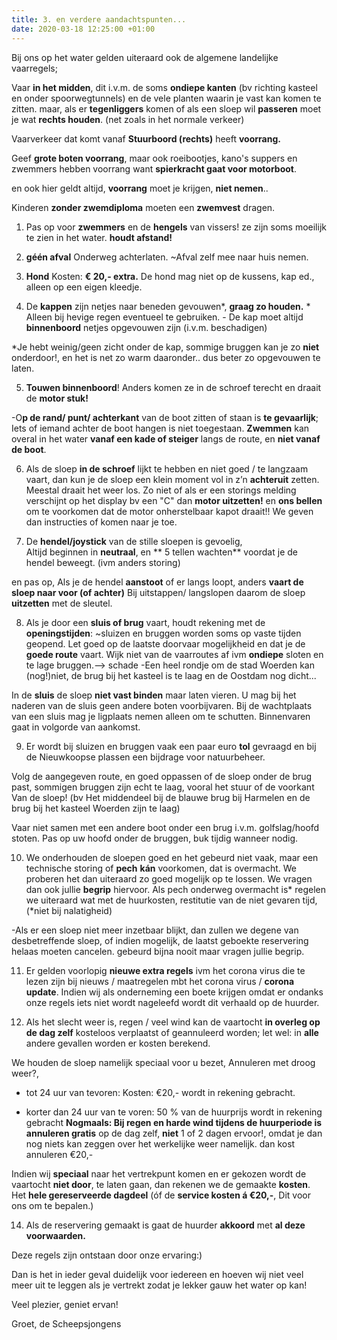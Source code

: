 ```yaml
---
title: 3. en verdere aandachtspunten...
date: 2020-03-18 12:25:00 +01:00
---
```


Bij ons op het water gelden uiteraard ook de algemene landelijke vaarregels;

Vaar **in het midden**, dit i.v.m. de soms **ondiepe kanten** (bv richting kasteel en onder spoorwegtunnels)  en de vele planten waarin je vast kan komen te zitten. maar, als er **tegenliggers** komen of als een sloep wil **passeren** moet je wat **rechts houden**. (net zoals in het normale verkeer)

Vaarverkeer dat komt vanaf **Stuurboord (rechts)** heeft **voorrang.**

Geef **grote boten voorrang**, maar ook roeibootjes, kano's suppers en zwemmers hebben voorrang want **spierkracht gaat voor motorboot**.

en ook hier geldt altijd, **voorrang** moet je krijgen, **niet nemen**..

Kinderen **zonder zwemdiploma** moeten een **zwemvest** dragen.

1) Pas op voor **zwemmers** en de **hengels** van vissers! ze zijn soms moeilijk te zien in het water. **houdt afstand!** 

2) **géén afval** Onderweg achterlaten.  ~Afval zelf mee naar huis nemen.

3) **Hond** Kosten: **€ 20,- extra.** De hond mag niet op de kussens, kap ed., alleen op een eigen kleedje. 

4) De **kappen** zijn netjes naar beneden gevouwen*, **graag zo houden.**  * Alleen bij hevige regen eventueel te gebruiken. - De kap moet altijd **binnenboord** netjes opgevouwen zijn (i.v.m. beschadigen)

*Je hebt weinig/geen zicht onder de kap, sommige bruggen kan je zo **niet** onderdoor!, en het is net zo warm daaronder.. dus beter zo opgevouwen te laten.

5) **Touwen binnenboord**! Anders komen ze in de schroef terecht en draait de **motor stuk!**

-O**p de rand/ punt/ achterkant** van de boot zitten of staan is **te gevaarlijk**; Iets of iemand achter de boot hangen is niet toegestaan. **Zwemmen** kan overal in het water **vanaf een kade of steiger** langs de route, en **niet vanaf de boot**.

6) Als de sloep **in de schroef** lijkt te hebben en niet goed / te langzaam vaart, dan kun je de sloep een klein moment vol in z’n **achteruit** zetten. Meestal draait het weer los. Zo niet of als er een storings melding verschijnt op het display  bv een "C" dan **motor uitzetten!** en **ons bellen** om te voorkomen dat de motor onherstelbaar kapot draait!! We geven dan instructies of komen naar je toe.

7) De **hendel/joystick** van de stille sloepen is gevoelig,  
Altijd beginnen in **neutraal**, en ** 5 tellen wachten** voordat je de hendel beweegt. (ivm anders storing)

en pas op, Als je de hendel **aanstoot** of er langs loopt, anders **vaart de sloep naar voor (of achter)**
Bij uitstappen/ langslopen daarom de sloep **uitzetten** met de sleutel.

8) Als je door een **sluis of brug** vaart, houdt rekening met de **openingstijden**:   ~sluizen en bruggen worden soms op vaste tijden geopend. Let goed op de laatste doorvaar mogelijkheid en dat je de **goede route** vaart.
Wijk niet van de vaarroutes af ivm **ondiepe** sloten en te lage bruggen.--> schade
-Een heel rondje om de stad Woerden kan (nog!)niet, de brug bij het kasteel is te laag en de Oostdam nog dicht...

In de **sluis** de sloep **niet vast binden** maar laten vieren.
U mag bij het naderen van de sluis geen andere boten voorbijvaren. Bij de wachtplaats van een sluis mag je ligplaats nemen alleen om te schutten. Binnenvaren gaat in volgorde van aankomst.

9) Er wordt bij sluizen en bruggen vaak een paar euro **tol** gevraagd en bij de Nieuwkoopse plassen een bijdrage voor natuurbeheer.

Volg de aangegeven route, en goed oppassen of de sloep onder de brug past, sommigen bruggen zijn echt te laag, vooral het stuur of de voorkant Van de sloep!
(bv Het middendeel bij de blauwe brug bij Harmelen en de brug bij het kasteel Woerden zijn te laag)  
 
Vaar niet samen met een andere boot onder een brug i.v.m. golfslag/hoofd stoten.
Pas op uw hoofd onder de bruggen, buk tijdig wanneer nodig.

10) We onderhouden de sloepen goed en het gebeurd niet vaak, maar een technische storing of **pech** **kán** voorkomen, dat is overmacht. We proberen het dan uiteraard zo goed mogelijk op te lossen. We vragen dan ook jullie **begrip** hiervoor. Als pech onderweg overmacht is* regelen we uiteraard wat met de huurkosten, restitutie van de niet gevaren tijd, (*niet bij nalatigheid)

-Als er een sloep niet meer inzetbaar blijkt, dan zullen we degene van desbetreffende sloep, of indien mogelijk, de laatst geboekte reservering helaas moeten cancelen. gebeurd bijna nooit maar vragen jullie begrip.

11) Er gelden voorlopig **nieuwe extra regels** ivm het corona virus die te lezen zijn bij nieuws / maatregelen mbt het corona virus / **corona update**. Indien wij als onderneming een boete krijgen omdat er ondanks onze regels iets niet wordt nageleefd wordt dit verhaald op de huurder.

13) Als het slecht weer is, regen / veel wind kan de vaartocht **in overleg op de dag zelf** kosteloos verplaatst of geannuleerd worden; 
let wel: in **alle** andere gevallen worden er kosten berekend.

We houden de sloep namelijk speciaal voor u bezet, 
Annuleren met droog weer?,
- tot 24 uur van tevoren: Kosten: €20,- wordt in rekening gebracht.

- korter dan 24 uur van te voren:  50 % van de huurprijs wordt in rekening gebracht  **Nogmaals: Bij regen en harde wind tijdens de huurperiode is annuleren gratis** op  de dag zelf, 
**niet** 1 of 2 dagen ervoor!, omdat je dan nog niets kan zeggen over het werkelijke weer namelijk. dan kost annuleren €20,- 

Indien wij **speciaal** naar het vertrekpunt komen en er gekozen wordt de vaartocht **niet door**, te laten gaan, dan rekenen we de gemaakte **kosten**. 
Het **hele gereserveerde dagdeel**  (óf de **service kosten á €20,-**, Dit voor ons om te bepalen.)

14) Als de reservering gemaakt is gaat de huurder **akkoord** met **al deze voorwaarden.**

Deze regels zijn ontstaan door onze ervaring:)

Dan is het in ieder geval duidelijk voor iedereen en hoeven wij niet veel meer uit te leggen als je vertrekt zodat je lekker gauw het water op kan!

Veel plezier, geniet ervan!

Groet, de Scheepsjongens